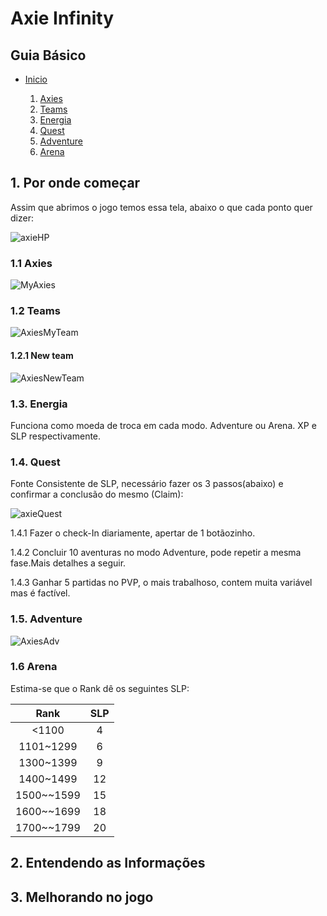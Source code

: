 # Axie Infinity

## Guia Básico

- [Inicio](#inicio)

  1. [Axies](#axies)
  2. [Teams](#teams)
  3. [Energia](#energia)
  4. [Quest](#quest)
  5. [Adventure](adventure)
  6. [Arena](#arena)

  

<a name="inicio"></a>

## 1. Por onde começar



Assim que abrimos o jogo temos essa tela, abaixo o que cada ponto quer dizer:

![axieHP](E:\Pictures\axieHP.png)

<a name="axies"></a>









### 1.1 Axies

![MyAxies](E:\Pictures\MyAxies.png)

<a name="teams"></a>

### 1.2 Teams

![AxiesMyTeam](E:\Pictures\AxiesMyTeam.png)

#### 1.2.1 New team



![AxiesNewTeam](E:\Pictures\AxiesNewTeam.png)

<a name="energia"></a>

### 1.3. Energia

Funciona como moeda de troca em cada modo. Adventure ou Arena. XP e SLP respectivamente.

<a name="quest"></a>

### 1.4. Quest

Fonte Consistente de SLP, necessário fazer os 3 passos(abaixo) e confirmar a conclusão do mesmo (Claim):

![axieQuest](E:\Pictures\axieQuest.png)

1.4.1 Fazer o check-In diariamente, apertar de 1 botãozinho.

1.4.2 Concluir 10 aventuras no modo Adventure, pode repetir a mesma fase.Mais detalhes a seguir.

1.4.3 Ganhar 5 partidas no PVP, o mais trabalhoso, contem muita variável mas é factível.

<a name="adventure"></a>

### 1.5. Adventure

![AxiesAdv](E:\Pictures\AxiesAdv.png)

<a name="arena"></a>

### 1.6 Arena

Estima-se que o Rank dê os seguintes SLP:

|    Rank    | SLP  |
| :--------: | :--: |
|   <1100    |  4   |
| 1101~1299  |  6   |
| 1300~1399  |  9   |
| 1400~1499  |  12  |
| 1500~~1599 |  15  |
| 1600~~1699 |  18  |
| 1700~~1799 |  20  |





## 2. Entendendo as Informações

## 3. Melhorando no jogo